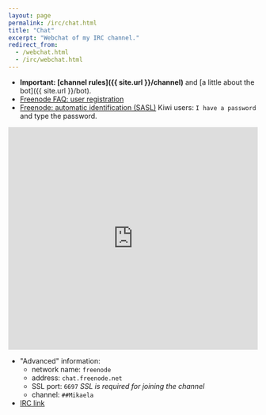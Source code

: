 ```yaml
---
layout: page
permalink: /irc/chat.html
title: "Chat"
excerpt: "Webchat of my IRC channel."
redirect_from:
  - /webchat.html
  - /irc/webchat.html
---
```


<!-- You must (usually) be registered to freenode IRC network for joining the
channel (in order to reduce spam).
* If you are registered, please write your registered nickname as Nickname
  and check the `I have a password` box and write your password to the
  `Password` box.
* If you aren't registered, don't check the box or type password, but
  instead type `/query nickserv` and type
  `register YOURPASSWORD you@example.org`. Check your email and copy-paste
  `VERIFY secretcode` from there and type `/join ##Mikaela` and you are on
  the channel and can use the above instructions next time. -->

* **Important: [channel rules]({{ site.url }}/channel)** and
[a little about the bot]({{ site.url }}/bot).
* [Freenode FAQ: user registration](https://freenode.net/faq.shtml#userregistration)
* [Freenode: automatic identification (SASL)](https://freenode.net/sasl)
  Kiwi users: `I have a password` and type the password.

<iframe src="https://kiwiirc.com/client?settings=371cbadad7d7d75d5c73855f8ae4395d" style="border:0; width:100%; height:450px;"></iframe>

* "Advanced" information:
    * network name: `freenode`
    * address: `chat.freenode.net`
    * SSL port: `6697` *SSL is required for joining the channel*
    * channel: `##Mikaela`
* [IRC link](/r/irc-mikaela.html)
